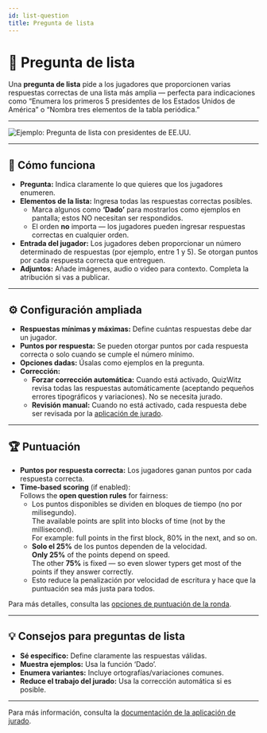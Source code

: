 ```yaml
---
id: list-question
title: Pregunta de lista
---
```


# 📝 Pregunta de lista

Una **pregunta de lista** pide a los jugadores que proporcionen varias respuestas correctas de una lista más amplia — perfecta para indicaciones como “Enumera los primeros 5 presidentes de los Estados Unidos de América” o “Nombra tres elementos de la tabla periódica.”

---

![Ejemplo: Pregunta de lista con presidentes de EE.UU.](/images/question-modes/list-question/list-question.png)

---

## 📝 Cómo funciona

- **Pregunta:** Indica claramente lo que quieres que los jugadores enumeren.
- **Elementos de la lista:** Ingresa todas las respuestas correctas posibles.
  - Marca algunos como **‘Dado’** para mostrarlos como ejemplos en pantalla; estos NO necesitan ser respondidos.
  - El orden **no** importa — los jugadores pueden ingresar respuestas correctas en cualquier orden.
- **Entrada del jugador:** Los jugadores deben proporcionar un número determinado de respuestas (por ejemplo, entre 1 y 5). Se otorgan puntos por cada respuesta correcta que entreguen.
- **Adjuntos:** Añade imágenes, audio o video para contexto. Completa la atribución si vas a publicar.

---

## ⚙️ Configuración ampliada

- **Respuestas mínimas y máximas:** Define cuántas respuestas debe dar un jugador.
- **Puntos por respuesta:** Se pueden otorgar puntos por cada respuesta correcta o solo cuando se cumple el número mínimo.
- **Opciones dadas:** Úsalas como ejemplos en la pregunta.
- **Corrección:**
  - **Forzar corrección automática:** Cuando está activado, QuizWitz revisa todas las respuestas automáticamente (aceptando pequeños errores tipográficos y variaciones). No se necesita jurado.
  - **Revisión manual:** Cuando no está activado, cada respuesta debe ser revisada por la [aplicación de jurado](../quizmaster/004-jury-app.md).

---

## 🏆 Puntuación

- **Puntos por respuesta correcta:** Los jugadores ganan puntos por cada respuesta correcta.
- **Time-based scoring** (if enabled):\
  Follows the **open question rules** for fairness:
  - Los puntos disponibles se dividen en bloques de tiempo (no por milisegundo).\
    The available points are split into blocks of time (not by the millisecond).\
    For example: full points in the first block, 80% in the next, and so on.
  - **Solo el 25%** de los puntos dependen de la velocidad.\
    **Only 25%** of the points depend on speed.\
    The other **75%** is fixed — so even slower typers get most of the points if they answer correctly.
  - Esto reduce la penalización por velocidad de escritura y hace que la puntuación sea más justa para todos.

Para más detalles, consulta las [opciones de puntuación de la ronda](../editor/008-round-options.md#scoring).

---

## 💡 Consejos para preguntas de lista

- **Sé específico:** Define claramente las respuestas válidas.
- **Muestra ejemplos:** Usa la función ‘Dado’.
- **Enumera variantes:** Incluye ortografías/variaciones comunes.
- **Reduce el trabajo del jurado:** Usa la corrección automática si es posible.

---

Para más información, consulta la [documentación de la aplicación de jurado](../quizmaster/004-jury-app.md).
